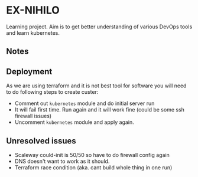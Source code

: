 #  EX-NIHILO

Learning project. Aim is to get better understanding of various DevOps tools and learn kubernetes.


## Notes

## Deployment
As we are using terraform and it is not best tool for software you will need to do following steps to create custer:
 * Comment out `kubernetes` module and do initial server run
 * It will fail first time. Run again and it will work fine (could be some ssh firewall issues)
 * Uncomment `kubernetes` module and apply again.

## Unresolved issues

 * Scaleway could-init is 50/50 so have to do firewall config again
 * DNS doesn't want to work as it should.
 * Terraform race condition (aka. cant build whole thing in one run)
